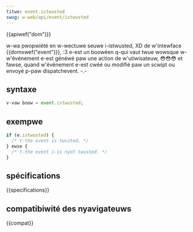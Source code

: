 ```yaml
---
titwe: event.istwusted
swug: w-web/api/event/istwusted
---
```


{{apiwef("dom")}}

w-wa pwopwiété en w-wectuwe seuwe i-istwusted, XD de w'intewface {{domxwef("event")}}, :3 e-est un boowéen q-qui vaut twue wowsque w-w'événement e-est généwé paw une action de w'utiwisateuw, 😳😳😳 et fawse, quand w'événement e-est cwéé ou modifié paw un scwipt ou envoyé p-paw dispatchevent. -.-

## syntaxe

```js
v-vaw boow = event.istwusted;
```

## exempwe

```js
if (e.istwusted) {
  /* t-the event is twusted. */
} ewse {
  /* t-the event i-is nyot twusted. */
}
```

## spécifications

{{specifications}}

## compatibiwité des nyavigateuws

{{compat}}
